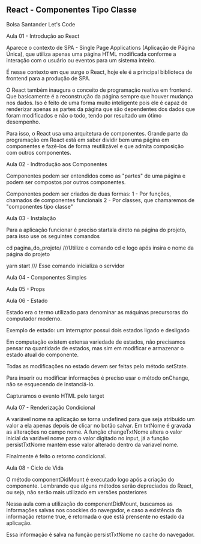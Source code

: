 ## React  - Componentes Tipo Classe

<p> Bolsa Santander Let's Code </p>

<p> Aula 01 - Introdução ao React 

 Aparece o contexto de SPA - Single Page Applications (Aplicação de Página Única), que utiliza apenas uma página HTML modificada conforme a interação com o usuário ou eventos para um sistema inteiro. 

É nesse contexto em que surge o React, hoje ele é a principal biblioteca de frontend para a produção de SPA. 

O React também inaugura o conceito de programação reativa em frontend. Que basicamente é a reconstrução da página sempre que houver mudança nos dados. Iso é feito de uma forma muito inteligente pois ele é capaz de renderizar apenas as partes da página que são dependentes dos dados que foram modificados e não o todo, tendo por resultado um ótimo desempenho.

Para isso, o React usa uma arquitetura de componentes. Grande parte da programação em React está em saber dividir bem uma página em componentes e fazê-los de forma reutilizável e que admita composição com outros componentes.
</p>

<p> Aula 02 - Indtrodução aos Componentes 

Componentes podem ser entendidos como as "partes" de uma página e podem ser compostos por outros componentes.

Componentes podem ser criados de duas formas:
1 - Por funções, chamados de componentes funcionais
2 - Por classes, que chamaremos de "componentes tipo classe" 

</p>

<p> Aula 03 - Instalação 

Para a aplicação funcionar é preciso startala direto na página do projeto, para isso use os seguintes comandos

cd pagina_do_projeto/  ///Utilize o comando cd e logo após insira o nome da página do projeto

yarn start   /// Esse comando inicializa o  servidor

</p>

<p>
Aula 04 - Componentes Simples
</p>

<p>
Aula 05 - Props
</p>

<p>
Aula 06 - Estado

Estado era o termo utilizado para denominar as máquinas precursoras do computador moderno. 

Exemplo de estado: um interruptor possui dois estados ligado e desligado

Em computação existem extensa variedade de estados, não precisamos pensar na quantidade de estados, mas sim em modificar e armazenar o estado atual do componente.

Todas as modificações no estado devem ser feitas pelo método setState.

Para inserir ou modificar informações é preciso usar o método onChange, não se esquecendo de instanciá-lo.

Capturamos o evento HTML pelo target
</p>

<p>

Aula 07 - Renderização Condicional

A variável nome na aplicação se torna undefined para que seja atribuído um valor a ela apenas depois de clicar no botão salvar.
Em txtNome é gravada as alterações no campo nome.
A função changeTxtNome altera o valor inicial da variável nome para o valor digitado no input, já a função persistTxtNome mantém esse valor alterado dentro da variavel nome.

Finalmente é feito o retorno condicional.
</p>

<p>
Aula 08 - Ciclo de Vida

O método componentDidMount é executado logo após a criação do componente.
Lembrando que alguns métodos serão depreciados do React, ou seja, não serão mais utilizado em versões posteriores

Nessa aula com a utilização do componentDidMount, buscamos as informações salvas nos coockies do navegador, e caso a existência da informação retorne true, é retornada o que está prensente no estado da aplicação.

Essa informação é salva na função persistTxtNome no cache do navegador.
</p>